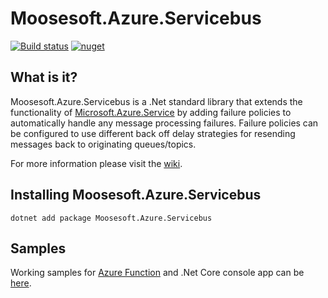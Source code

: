 # Moosesoft.Azure.Servicebus
[![Build status](https://gtmoose.visualstudio.com/Mathis%20Home/_apis/build/status/Moosesoft.Azure.ServiceBus%20-%20CICD)](https://gtmoose.visualstudio.com/Mathis%20Home/_build/latest?definitionId=10)
[![nuget](https://img.shields.io/nuget/v/Moosesoft.Azure.ServiceBus.svg)](https://www.nuget.org/packages/Moosesoft.Azure.ServiceBus/)

## What is it?

Moosesoft.Azure.Servicebus is a .Net standard library that extends the functionality of [Microsoft.Azure.Service](https://github.com/Azure/azure-service-bus) by adding failure policies to automatically handle any message processing failures.  Failure policies can be configured to use different back off delay strategies for resending messages back to originating queues/topics.

For more information please visit the [wiki](https://github.com/gtmoose32/moosesoft-azure-servicebus/wiki).

## Installing Moosesoft.Azure.Servicebus

```
dotnet add package Moosesoft.Azure.Servicebus
```

## Samples

Working samples for [Azure Function](https://docs.microsoft.com/en-us/azure/azure-functions/functions-bindings-service-bus-trigger?tabs=csharp) and .Net Core console app can be [here](https://github.com/gtmoose32/moosesoft-azure-servicebus/tree/master/samples/).